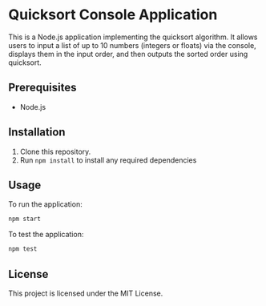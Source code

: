 # Quicksort Console Application

This is a Node.js application implementing the quicksort algorithm. It allows users to input a list of up to 10 numbers (integers or floats) via the console, displays them in the input order, and then outputs the sorted order using quicksort.

## Prerequisites

- Node.js 

## Installation

1. Clone this repository.
2. Run `npm install` to install any required dependencies

## Usage

To run the application:

```bash
npm start
```


To test the application:

```bash
npm test
```

## License

This project is licensed under the MIT License.
